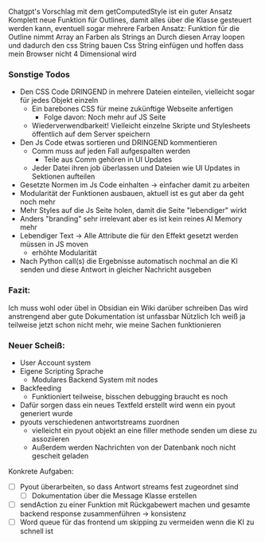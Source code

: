 Chatgpt's Vorschlag mit dem getComputedStyle ist ein guter Ansatz
Komplett neue Funktion für Outlines, damit alles über die Klasse gesteuert werden kann, eventuell sogar mehrere Farben
Ansatz:
    Funktion für die Outline nimmt Array an Farben als Strings an
    Durch diesen Array loopen und dadurch den css String bauen
    Css String einfügen und hoffen dass mein Browser nicht 4 Dimensional wird

### Sonstige Todos
- Den CSS Code DRINGEND in mehrere Dateien einteilen, vielleicht sogar für jedes Objekt einzeln
    - Ein barebones CSS für meine zukünftige Webseite anfertigen
        - Folge davon: Noch mehr auf JS Seite
    - Wiederverwendbarkeit! Vielleicht einzelne Skripte und Stylesheets öffentlich auf dem Server speichern
- Den Js Code etwas sortieren und DRINGEND kommentieren
    - Comm muss auf jeden Fall aufgespalten werden
        - Teile aus Comm gehören in UI Updates
    - Jeder Datei ihren job überlassen und Dateien wie UI Updates in Sektionen aufteilen
- Gesetzte Normen im Js Code einhalten → einfacher damit zu arbeiten
- Modularität der Funktionen ausbauen, aktuell ist es gut aber da geht noch mehr
- Mehr Styles auf die Js Seite holen, damit die Seite "lebendiger" wirkt
- Anders "branding" sehr irrelevant aber es ist kein reines AI Memory mehr
- Lebendiger Text → Alle Attribute die für den Effekt gesetzt werden müssen in JS moven
    - erhöhte Modularität
- Nach Python call(s) die Ergebnisse automatisch nochmal an die KI senden und diese Antwort in gleicher Nachricht ausgeben

### Fazit:
Ich muss wohl oder übel in Obsidian ein Wiki darüber schreiben
Das wird anstrengend aber gute Dokumentation ist unfassbar Nützlich
Ich weiß ja teilweise jetzt schon nicht mehr, wie meine Sachen funktionieren

### Neuer Scheiß:
- User Account system
- Eigene Scripting Sprache
    - Modulares Backend System mit nodes
- Backfeeding
    - Funktioniert teilweise, bisschen debugging braucht es noch
- Dafür sorgen dass ein neues Textfeld erstellt wird wenn ein pyout generiert wurde
- pyouts verschiedenen antwortstreams zuordnen
    - vielleicht ein pyout objekt an eine filler methode senden um diese zu assoziieren
    - Außerdem werden Nachrichten von der Datenbank noch nicht gescheit geladen

Konkrete Aufgaben:
- [ ] Pyout überarbeiten, so dass Antwort streams fest zugeordnet sind
	- [ ] Dokumentation über die Message Klasse erstellen
- [ ] sendAction zu einer Funktion mit Rückgabewert machen und gesamte backend response zusammenführen -> konsistenz
- [ ] Word queue für das frontend um skipping zu vermeiden wenn die KI zu schnell ist
